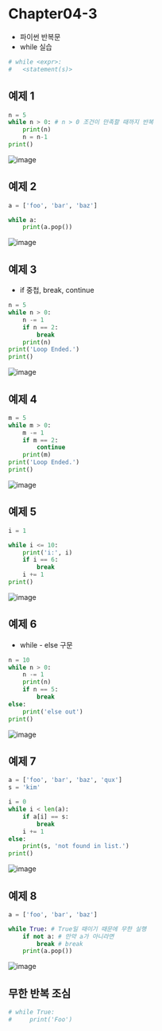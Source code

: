 # Chapter04-3
- 파이썬 반복문 
- while 실습

```python
# while <expr>:
#   <statement(s)>
```

## 예제 1

```python
n = 5
while n > 0: # n > 0 조건이 만족할 때까지 반복 
    print(n)
    n = n-1
print()
```

![image](https://user-images.githubusercontent.com/121333241/215326391-d6a18092-00ba-4ee9-94ad-66611e35430f.png)

## 예제 2

```python
a = ['foo', 'bar', 'baz']

while a:
    print(a.pop())
```    

![image](https://user-images.githubusercontent.com/121333241/215326423-69304629-2c74-4fcf-b02a-f117f3cfba89.png)

## 예제 3
- if 중첩, break, continue

```python
n = 5
while n > 0:
    n -= 1
    if n == 2:
        break
    print(n)
print('Loop Ended.')
print()
```

![image](https://user-images.githubusercontent.com/121333241/215326435-3cf853f6-aa95-478c-90b0-9ad373c685ee.png)

## 예제 4

```python
m = 5
while m > 0:
    m -= 1
    if m == 2:
        continue
    print(m)
print('Loop Ended.')
print()
```

![image](https://user-images.githubusercontent.com/121333241/215326446-1ecf99d2-9c40-4e20-82e7-75e5a4089a53.png)

## 예제 5

```python
i = 1

while i <= 10:
    print('i:', i)
    if i == 6:
        break
    i += 1
print()
```

![image](https://user-images.githubusercontent.com/121333241/215326475-b2b14c0c-f412-4ab7-994b-82a8c5263faa.png)

## 예제 6
- while - else 구문

```python
n = 10
while n > 0:
    n -= 1
    print(n)
    if n == 5:
        break
else:
    print('else out')
print()
```

![image](https://user-images.githubusercontent.com/121333241/215326492-9aecf5fb-32d9-4929-af1e-9c5eda9cdd49.png)

## 예제 7

```python
a = ['foo', 'bar', 'baz', 'qux']
s = 'kim'

i = 0
while i < len(a):
    if a[i] == s:
        break
    i += 1
else:
    print(s, 'not found in list.')
print()
```

![image](https://user-images.githubusercontent.com/121333241/215326504-f8e96cee-cda3-4a5a-be4b-fcd0f45b5e5f.png)

## 예제 8

```python
a = ['foo', 'bar', 'baz']

while True: # True일 때이기 때문에 무한 실행
    if not a: # 만약 a가 아니라면 
        break # break
    print(a.pop())
```

![image](https://user-images.githubusercontent.com/121333241/215326512-1b7736c1-f651-4b5c-9503-ef254d9c56d3.png)

## 무한 반복 조심
```python
# while True:
#     print('Foo')
```
